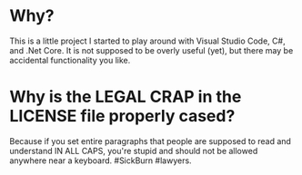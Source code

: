 # Why?

This is a little project I started to play around with Visual Studio Code, C#, and .Net Core. It is not supposed to be overly useful (yet), but there may be accidental functionality you like.

# Why is the LEGAL CRAP in the LICENSE file properly cased?

Because if you set entire paragraphs that people are supposed to read and understand IN ALL CAPS, you're stupid and should not be allowed anywhere near a keyboard. #SickBurn #lawyers.